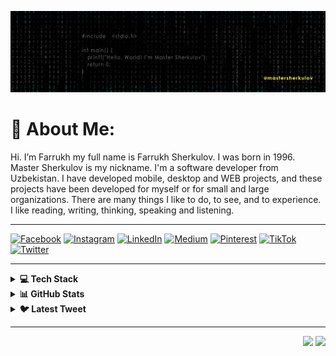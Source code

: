 ![README banner](https://github.com/mastersherkulov/mastersherkulov/blob/master/ban.png)

# 💫 About Me:
Hi. I’m Farrukh my full name is Farrukh Sherkulov. I was born in 1996. Master Sherkulov is my nickname. I'm a software developer from Uzbekistan. I have developed mobile, desktop and WEB projects, and these projects have been developed for myself or for small and large organizations. There are many things I like to do, to see, and to experience. I like reading, writing, thinking, speaking and listening.


* * *

[![Facebook](https://img.shields.io/badge/Facebook-%231877F2.svg?logo=Facebook&logoColor=white)](https://facebook.com/mastersherkulov1) 
[![Instagram](https://img.shields.io/badge/Instagram-%23E4405F.svg?logo=Instagram&logoColor=white)](https://instagram.com/mastersherkulov) 
[![LinkedIn](https://img.shields.io/badge/LinkedIn-%230077B5.svg?logo=linkedin&logoColor=white)](https://linkedin.com/in/mastersherkulov) 
[![Medium](https://img.shields.io/badge/Medium-12100E?logo=medium&logoColor=white)](https://medium.com/@mastersherkulov) 
[![Pinterest](https://img.shields.io/badge/Pinterest-%23E60023.svg?logo=Pinterest&logoColor=white)](https://pinterest.com/mastersherkulov) 
[![TikTok](https://img.shields.io/badge/TikTok-%23000000.svg?logo=TikTok&logoColor=white)](https://tiktok.com/@mastersherkulov) 
[![Twitter](https://img.shields.io/badge/Twitter-%231DA1F2.svg?logo=Twitter&logoColor=white)](https://twitter.com/mastersherkulov) 

* * *

<details>
  <summary><b>💻 Tech Stack </b></summary>
  <br>
  ![Dart](https://img.shields.io/badge/dart-%230175C2.svg?style=for-the-badge&logo=dart&logoColor=white) 
  ![HTML5](https://img.shields.io/badge/html5-%23E34F26.svg?style=for-the-badge&logo=html5&logoColor=white) 
  ![Java](https://img.shields.io/badge/java-%23ED8B00.svg?style=for-the-badge&logo=java&logoColor=white) 
  ![JavaScript](https://img.shields.io/badge/javascript-%23323330.svg?style=for-the-badge&logo=javascript&logoColor=%23F7DF1E) 
  ![C++](https://img.shields.io/badge/c++-%2300599C.svg?style=for-the-badge&logo=c%2B%2B&logoColor=white) 
  ![C#](https://img.shields.io/badge/c%23-%23239120.svg?style=for-the-badge&logo=c-sharp&logoColor=white) 
  ![CSS3](https://img.shields.io/badge/css3-%231572B6.svg?style=for-the-badge&logo=css3&logoColor=white) 
  ![Python](https://img.shields.io/badge/python-3670A0?style=for-the-badge&logo=python&logoColor=ffdd54) 
  ![Firebase](https://img.shields.io/badge/firebase-%23039BE5.svg?style=for-the-badge&logo=firebase) 
  ![Oracle](https://img.shields.io/badge/Oracle-F80000?style=for-the-badge&logo=oracle&logoColor=white) 
  ![Cloudflare](https://img.shields.io/badge/Cloudflare-F38020?style=for-the-badge&logo=Cloudflare&logoColor=white) 
  ![Flutter](https://img.shields.io/badge/Flutter-%2302569B.svg?style=for-the-badge&logo=Flutter&logoColor=white) 
  ![Django](https://img.shields.io/badge/django-%23092E20.svg?style=for-the-badge&logo=django&logoColor=white) 
  ![DjangoREST](https://img.shields.io/badge/DJANGO-REST-ff1709?style=for-the-badge&logo=django&logoColor=white&color=ff1709&labelColor=gray) 
  ![FastAPI](https://img.shields.io/badge/FastAPI-005571?style=for-the-badge&logo=fastapi) 
  ![ANDROID](https://img.shields.io/badge/android-%2320232a.svg?style=for-the-badge&logo=android&logoColor=%a4c639) 
  ![IOS](https://img.shields.io/badge/IOS-%2320232a.svg?style=for-the-badge&logo=apple&logoColor=white) 
  ![Apache](https://img.shields.io/badge/apache-%23D42029.svg?style=for-the-badge&logo=apache&logoColor=white) 
  ![Nginx](https://img.shields.io/badge/nginx-%23009639.svg?style=for-the-badge&logo=nginx&logoColor=white) 
  ![MySQL](https://img.shields.io/badge/mysql-%2300f.svg?style=for-the-badge&logo=mysql&logoColor=white) 
  ![MariaDB](https://img.shields.io/badge/MariaDB-003545?style=for-the-badge&logo=mariadb&logoColor=white) 
  ![SQLite](https://img.shields.io/badge/sqlite-%2307405e.svg?style=for-the-badge&logo=sqlite&logoColor=white) 
  ![MongoDB](https://img.shields.io/badge/MongoDB-%234ea94b.svg?style=for-the-badge&logo=mongodb&logoColor=white) 
  ![Postgres](https://img.shields.io/badge/postgres-%23316192.svg?style=for-the-badge&logo=postgresql&logoColor=white) 
  ![Redis](https://img.shields.io/badge/redis-%23DD0031.svg?style=for-the-badge&logo=redis&logoColor=white) 	
  ![Figma](https://img.shields.io/badge/figma-%23F24E1E.svg?style=for-the-badge&logo=figma&logoColor=white) 
  ![Adobe Photoshop](https://img.shields.io/badge/adobephotoshop-%2331A8FF.svg?style=for-the-badge&logo=adobephotoshop&logoColor=white) 
  ![Canva](https://img.shields.io/badge/Canva-%2300C4CC.svg?style=for-the-badge&logo=Canva&logoColor=white) 
  ![LINUX](https://img.shields.io/badge/Linux-FCC624?style=for-the-badge&logo=linux&logoColor=black) 
  ![Docker](https://img.shields.io/badge/docker-%230db7ed.svg?style=for-the-badge&logo=docker&logoColor=white) 
  ![Postman](https://img.shields.io/badge/Postman-FF6C37?style=for-the-badge&logo=postman&logoColor=white) 
  ![Portfolio](https://img.shields.io/badge/Portfolio-%23000000.svg?style=for-the-badge&logo=firefox&logoColor=#FF7139) 
  ![Notion](https://img.shields.io/badge/Notion-%23000000.svg?style=for-the-badge&logo=notion&logoColor=white)
</details>

<details>
  <summary><b>📊 GitHub Stats</b></summary>
  <br />
  ![](https://github-readme-stats.vercel.app/api?username=mastersherkulov&theme=dark&hide_border=false&include_all_commits=true&count_private=true)<br/>
  ![](https://github-readme-streak-stats.herokuapp.com/?user=mastersherkulov&theme=dark&hide_border=false)<br/>
  ![](https://github-readme-stats.vercel.app/api/top-langs/?username=mastersherkulov&theme=dark&hide_border=false&include_all_commits=true&count_private=true&layout=compact)
</details>

<details>
  <summary><b>🐦 Latest Tweet</b></summary>
  <br />
  [![](https://gtce.itsvg.in/api?username=mastersherkulov)](https://github.com/VishwaGauravIn/github-twitter-card-embed)
</details>

****

<p align="right">
  <img src="https://komarev.com/ghpvc/?username=mastersherkulov&style=plastic&label=Views"/>
  <img src="https://badges.pufler.dev/visits/sultonov/mastersherkulov?color=black&logo=github" />
</p>
